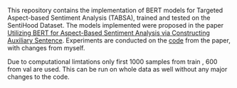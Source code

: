 This repository contains the implementation of BERT models for Targeted Aspect-based Sentiment Analysis (TABSA), trained and tested on the SentiHood Dataset. 
The models implemented were proposed in the paper [Utilizing BERT for Aspect-Based Sentiment Analysis via Constructing Auxiliary Sentence](https://arxiv.org/pdf/1903.09588.pdf).
Experiments are conducted on the [code](https://github.com/HSLCY/ABSA-BERT-pair) from the paper, with changes from myself.

Due to computational limtations only first 1000 samples from train , 600 from val are used.
This can be run on whole data as well without any major changes to the code.
